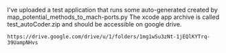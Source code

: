 I've uploaded a test application that runs some auto-generated created by map\_potential\_methods\_to\_mach-ports.py
The xcode app archive is called test\_autoCoder.zip and should be accessible on google drive.
```
https://drive.google.com/drive/u/1/folders/1mg1wSu3zNt-1jEQlKYTrq-39UampNHvs
```


